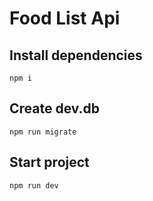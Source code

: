 # Food List Api

## Install dependencies

```
npm i
```

## Create dev.db

```
npm run migrate
```

## Start project

```
npm run dev
```
